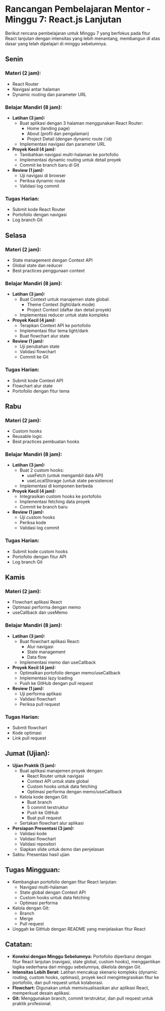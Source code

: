 # Rancangan Pembelajaran Mentor - Minggu 7: React.js Lanjutan

Berikut rencana pembelajaran untuk Minggu 7 yang berfokus pada fitur React lanjutan dengan intensitas yang lebih menantang, membangun di atas dasar yang telah dipelajari di minggu sebelumnya.

## Senin
### Materi (2 jam):
* React Router
* Navigasi antar halaman
* Dynamic routing dan parameter URL

### Belajar Mandiri (8 jam):
* **Latihan (3 jam):**
  * Buat aplikasi dengan 3 halaman menggunakan React Router:
    * Home (landing page)
    * About (profil dan pengalaman)
    * Project Detail (dengan dynamic route /:id)
  * Implementasi navigasi dan parameter URL
* **Proyek Kecil (4 jam):**
  * Tambahkan navigasi multi-halaman ke portofolio
  * Implementasi dynamic routing untuk detail proyek
  * Commit ke branch baru di Git
* **Review (1 jam):**
  * Uji navigasi di browser
  * Periksa dynamic route
  * Validasi log commit

### Tugas Harian:
* Submit kode React Router
* Portofolio dengan navigasi
* Log branch Git

## Selasa
### Materi (2 jam):
* State management dengan Context API
* Global state dan reducer
* Best practices penggunaan context

### Belajar Mandiri (8 jam):
* **Latihan (3 jam):**
  * Buat Context untuk manajemen state global:
    * Theme Context (light/dark mode)
    * Project Context (daftar dan detail proyek)
  * Implementasi reducer untuk state kompleks
* **Proyek Kecil (4 jam):**
  * Terapkan Context API ke portofolio
  * Implementasi fitur tema light/dark
  * Buat flowchart alur state
* **Review (1 jam):**
  * Uji perubahan state
  * Validasi flowchart
  * Commit ke Git

### Tugas Harian:
* Submit kode Context API
* Flowchart alur state
* Portofolio dengan fitur tema

## Rabu
### Materi (2 jam):
* Custom hooks
* Reusable logic
* Best practices pembuatan hooks

### Belajar Mandiri (8 jam):
* **Latihan (3 jam):**
  * Buat 2 custom hooks:
    * useFetch (untuk mengambil data API)
    * useLocalStorage (untuk state persistence)
  * Implementasi di komponen berbeda
* **Proyek Kecil (4 jam):**
  * Integrasikan custom hooks ke portofolio
  * Implementasi fetching data proyek
  * Commit ke branch baru
* **Review (1 jam):**
  * Uji custom hooks
  * Periksa kode
  * Validasi log commit

### Tugas Harian:
* Submit kode custom hooks
* Portofolio dengan fitur API
* Log branch Git

## Kamis
### Materi (2 jam):
* Flowchart aplikasi React
* Optimasi performa dengan memo
* useCallback dan useMemo

### Belajar Mandiri (8 jam):
* **Latihan (3 jam):**
  * Buat flowchart aplikasi React:
    * Alur navigasi
    * State management
    * Data flow
  * Implementasi memo dan useCallback
* **Proyek Kecil (4 jam):**
  * Optimalkan portofolio dengan memo/useCallback
  * Implementasi lazy loading
  * Push ke GitHub dengan pull request
* **Review (1 jam):**
  * Uji performa aplikasi
  * Validasi flowchart
  * Periksa pull request

### Tugas Harian:
* Submit flowchart
* Kode optimasi
* Link pull request

## Jumat (Ujian):

* **Ujian Praktik (5 jam):**
  * Buat aplikasi manajemen proyek dengan:
    * React Router untuk navigasi
    * Context API untuk state global
    * Custom hooks untuk data fetching
    * Optimasi performa dengan memo/useCallback
  * Kelola kode dengan Git:
    * Buat branch
    * 5 commit terstruktur
    * Push ke GitHub
    * Buat pull request
  * Sertakan flowchart alur aplikasi
* **Persiapan Presentasi (3 jam):**
  * Validasi kode
  * Validasi flowchart
  * Validasi repositori
  * Siapkan slide untuk demo dan penjelasan
* Sabtu: Presentasi hasil ujian

## Tugas Mingguan:
* Kembangkan portofolio dengan fitur React lanjutan:
  * Navigasi multi-halaman
  * State global dengan Context API
  * Custom hooks untuk data fetching
  * Optimasi performa
* Kelola dengan Git:
  * Branch
  * Merge
  * Pull request
* Unggah ke GitHub dengan README yang menjelaskan fitur React

## Catatan:

* **Koneksi dengan Minggu Sebelumnya:** Portofolio diperbarui dengan fitur React lanjutan (navigasi, state global, custom hooks), menggantikan logika sederhana dari minggu sebelumnya, dikelola dengan Git.
* **Intensitas Lebih Berat:** Latihan mencakup skenario kompleks (dynamic routing, custom hooks, optimasi), proyek kecil mengintegrasikan fitur ke portofolio, dan pull request untuk kolaborasi.
* **Flowchart:** Digunakan untuk memvisualisasikan alur aplikasi React, memperkuat desain aplikasi.
* **Git:** Menggunakan branch, commit terstruktur, dan pull request untuk praktik profesional.